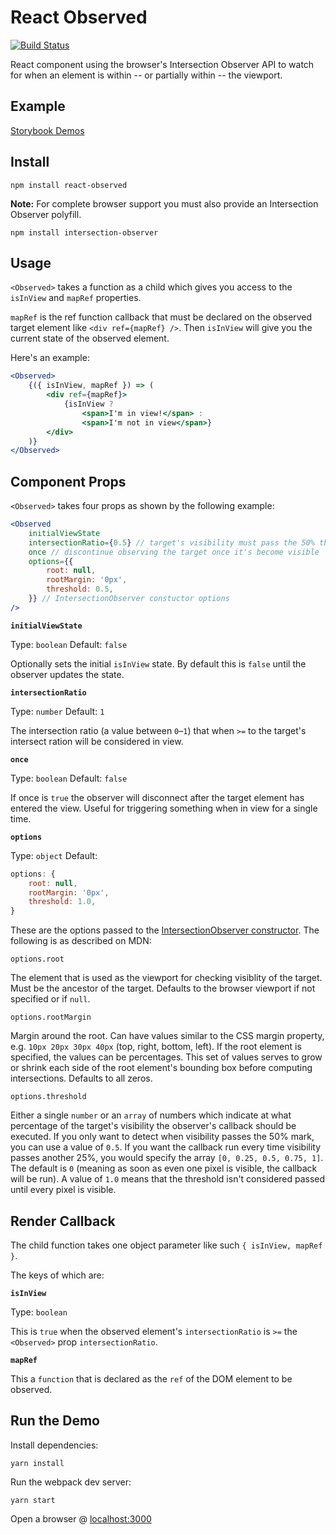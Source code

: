 # React Observed

[![Build Status](https://travis-ci.org/jscottsmith/react-observed.svg?branch=v1.0.0-beta.1)](https://travis-ci.org/jscottsmith/react-observed)

React component using the browser's Intersection Observer API to watch for when an element is within -- or partially within -- the viewport.

## Example

[Storybook Demos](http://react-observed.surge.sh/)

## Install

```
npm install react-observed
```

**Note:** For complete browser support you must also provide an Intersection Observer polyfill.

```
npm install intersection-observer
```

## Usage 

`<Observed>` takes a function as a child which gives you access to the `isInView` and `mapRef` properties.

`mapRef` is the ref function callback that must be declared on the observed target element like `<div ref={mapRef} />`. Then `isInView` will give you the current state of the observed element.

Here's an example:

```jsx
<Observed>
    {({ isInView, mapRef }) => (
        <div ref={mapRef}>
            {isInView ?
                <span>I'm in view!</span> :
                <span>I'm not in view</span>}
        </div>
    )}
</Observed>
```

## Component Props

`<Observed>` takes four props as shown by the following example:

```jsx
<Observed
    initialViewState
    intersectionRatio={0.5} // target's visibility must pass the 50% threshold to be considered visible
    once // discontinue observing the target once it's become visible
    options={{
        root: null,
        rootMargin: '0px',
        threshold: 0.5,
    }} // IntersectionObserver constuctor options
/>
```

**`initialViewState`**

Type: `boolean`
Default: `false`

Optionally sets the initial `isInView` state. By default this is `false` until the observer updates the state.

**`intersectionRatio`** 

Type: `number`
Default: `1`

The intersection ratio (a value between `0`–`1`) that when `>=` to the target's intersect ration will be considered in view.

**`once`**

Type: `boolean`
Default: `false`

If once is `true` the observer will disconnect after the target element has entered the view. Useful for triggering something when in view for a single time.

**`options`**

Type: `object`
Default:

```js
options: {
    root: null,
    rootMargin: '0px',
    threshold: 1.0,
}
```

These are the options passed to the [IntersectionObserver constructor](https://developer.mozilla.org/en-US/docs/Web/API/Intersection_Observer_API#Creating_an_intersection_observer). The following is as described on MDN:

`options.root`

The element that is used as the viewport for checking visiblity of the target. Must be the ancestor of the target. Defaults to the browser viewport if not specified or if `null`.

`options.rootMargin`

Margin around the root. Can have values similar to the CSS margin property, e.g. `10px 20px 30px 40px` (top, right, bottom, left). If the root element is specified, the values can be percentages. This set of values serves to grow or shrink each side of the root element's bounding box before computing intersections. Defaults to all zeros.

`options.threshold`

Either a single `number` or an `array` of numbers which indicate at what percentage of the target's visibility the observer's callback should be executed. If you only want to detect when visibility passes the 50% mark, you can use a value of `0.5`. If you want the callback run every time visibility passes another 25%, you would specify the array `[0, 0.25, 0.5, 0.75, 1]`. The default is `0` (meaning as soon as even one pixel is visible, the callback will be run). A value of `1.0` means that the threshold isn't considered passed until every pixel is visible.

## Render Callback

The child function takes one object parameter like such `{ isInView, mapRef }`.

The keys of which are:

**`isInView`** 

Type: `boolean`

This is `true` when the observed element's `intersectionRatio` is `>=` the `<Observed>` prop `intersectionRatio`.

**`mapRef`** 

This a `function` that is declared as the `ref` of the DOM element to be observed.


## Run the Demo

Install dependencies:

```
yarn install
```

Run the webpack dev server:

```
yarn start
```

Open a browser @ [localhost:3000](http://localhost:3000/)
